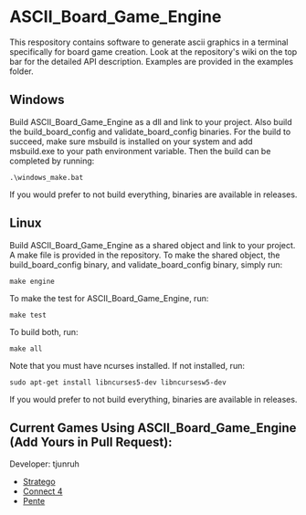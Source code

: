 # ASCII_Board_Game_Engine

This respository contains software to generate ascii graphics in a terminal specifically for board game creation. Look at the repository's wiki on the top bar for the detailed API description. Examples are provided in the examples folder.

## Windows
Build ASCII_Board_Game_Engine as a dll and link to your project. Also build the build_board_config and validate_board_config binaries. For the build to succeed, make sure msbuild is installed on your system and add msbuild.exe to your path environment variable. Then the build can be completed by running:

```
.\windows_make.bat
```

If you would prefer to not build everything, binaries are available in releases.

## Linux
Build ASCII_Board_Game_Engine as a shared object and link to your project. A make file is provided in the repository. To make the shared object, the build_board_config binary, and validate_board_config binary, simply run:
```
make engine
```

To make the test for ASCII_Board_Game_Engine, run:
```
make test
```

To build both, run:
```
make all
```

Note that you must have ncurses installed. If not installed, run:
```
sudo apt-get install libncurses5-dev libncursesw5-dev
```

If you would prefer to not build everything, binaries are available in releases.

## Current Games Using ASCII_Board_Game_Engine (Add Yours in Pull Request):

Developer: tjunruh
- [Stratego](https://github.com/tjunruh/Stratego)
- [Connect 4](https://github.com/tjunruh/Connect_4)
- [Pente](https://github.com/tjunruh/Pente)